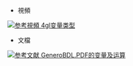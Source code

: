 - 視頻

[![](https://img.shields.io/badge/参考視頻-4gl变量类型-yellow.svg "参考視頻 4gl变量类型")](https://pan.baidu.com/s/14-wKtevZb2P5-WIldgZJYw)

- 文檔

[![](https://img.shields.io/badge/参考文献-GeneroBDL.PDF的变量及运算-yellow.svg "参考文献 GeneroBDL.PDF的变量及运算")](https://pan.baidu.com/s/1ZF8Dkm9Bh7ad-U5JhKzWbg)
